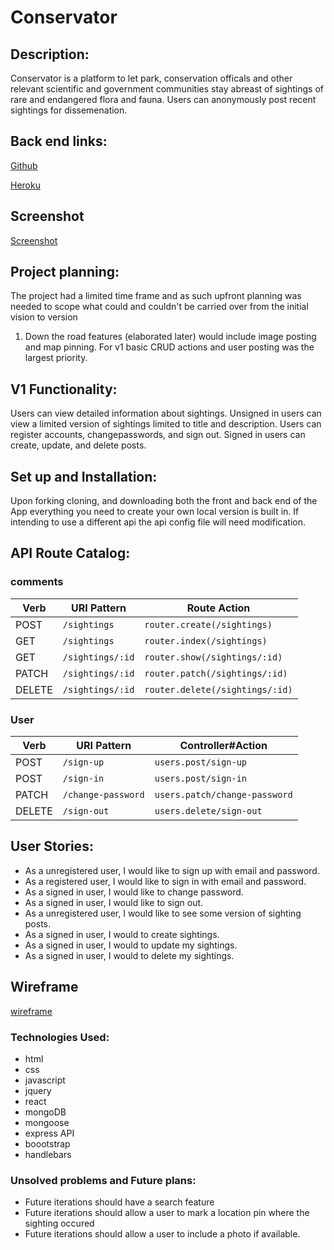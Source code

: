 # Conservator

## Description:
Conservator is a platform to let park, conservation officals and other relevant
scientific and government communities stay abreast of sightings of rare and
endangered flora and fauna. Users can anonymously post recent sightings for
dissemenation.

## Back end links:
[Github](https://github.com/tsosvielle/capstone-project-backend)

[Heroku](https://thawing-brook-10724.herokuapp.com/)

## Screenshot
[Screenshot](https://i.imgur.com/1dOvT6h.jpg)

## Project planning:
The project had a limited time frame and as such upfront planning was needed to
scope what could and couldn't be carried over from the initial vision to version
1. Down the road features (elaborated later) would include image posting and map
pinning. For v1 basic CRUD actions and user posting was the largest priority.

## V1 Functionality:
Users can view detailed information about sightings. Unsigned in users can view
a limited version of sightings limited to title and description. Users can
register accounts, changepasswords, and sign out. Signed in users can create,
update, and delete posts.

## Set up and Installation:
Upon forking cloning, and downloading both the front and back end of the App
 everything you need to create your own local version is built in. If intending
 to use a different api the api config file will need modification.

## API Route Catalog:

### comments
| Verb    | URI Pattern            | Route Action                     |
|---------|------------------------|----------------------------------|
| POST    | `/sightings`           | `router.create(/sightings)`      |
| GET     | `/sightings`           | `router.index(/sightings)`       |
| GET     | `/sightings/:id`       | `router.show(/sightings/:id)`    |
| PATCH   | `/sightings/:id`       | `router.patch(/sightings/:id)`   |
| DELETE  | `/sightings/:id`       | `router.delete(/sightings/:id)`  |

### User
| Verb   | URI Pattern            | Controller#Action             |
|--------|------------------------|-------------------------------|
| POST   | `/sign-up`             | `users.post/sign-up`          |
| POST   | `/sign-in`             | `users.post/sign-in`          |
| PATCH  | `/change-password`     | `users.patch/change-password` |
| DELETE | `/sign-out`            | `users.delete/sign-out`       |


## User Stories:
- As a unregistered user, I would like to sign up with email and password.
- As a registered user, I would like to sign in with email and password.
- As a signed in user, I would like to change password.
- As a signed in user, I would like to sign out.
- As a unregistered user, I would like to see some version of sighting posts.
- As a signed in user, I would to create sightings.
- As a signed in user, I would to update my sightings.
- As a signed in user, I would to delete my sightings.

## Wireframe

[wireframe]('https://imgur.com/ox3bTWO')

### Technologies Used:
- html
- css
- javascript
- jquery
- react
- mongoDB
- mongoose
- express API
- boootstrap
- handlebars

### Unsolved problems and Future plans:
- Future iterations should have a search feature
- Future iterations should allow a user to mark a location pin where the sighting occured
- Future iterations should allow a user to include a photo if available.
